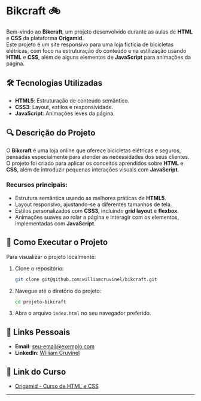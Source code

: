# Bikcraft 🚲

Bem-vindo ao **Bikcraft**, um projeto desenvolvido durante as aulas de **HTML** e **CSS** da plataforma **Origamid**.  
Este projeto é um site responsivo para uma loja fictícia de bicicletas elétricas, com foco na estruturação do conteúdo e na estilização usando **HTML** e **CSS**, além de alguns elementos de **JavaScript** para animações da página.

## 🛠️ Tecnologias Utilizadas

- **HTML5**: Estruturação de conteúdo semântico.
- **CSS3**: Layout, estilos e responsividade.
- **JavaScript**: Animações leves da página.

## 🔍 Descrição do Projeto

O **Bikcraft** é uma loja online que oferece bicicletas elétricas e seguros, pensadas especialmente para atender as necessidades dos seus clientes.  
O projeto foi criado para aplicar os conceitos aprendidos sobre **HTML** e **CSS**, além de introduzir pequenas interações visuais com **JavaScript**.

### Recursos principais:

- Estrutura semântica usando as melhores práticas de **HTML5**.
- Layout responsivo, ajustando-se a diferentes tamanhos de tela.
- Estilos personalizados com **CSS3**, incluindo **grid layout** e **flexbox**.
- Animações suaves ao rolar a página e interagir com os elementos, implementadas com **JavaScript**.

## 🚀 Como Executar o Projeto

Para visualizar o projeto localmente:

1. Clone o repositório:

   ```bash
   git clone git@github.com:williamcruvinel/bikcraft.git
   ```

2. Navegue até o diretório do projeto:

   ```bash
   cd projeto-bikcraft
   ```

3. Abra o arquivo `index.html` no seu navegador preferido.

## 🔗 Links Pessoais

- **Email**: seu-email@exemplo.com
- **LinkedIn**: [William Cruvinel](https://www.linkedin.com/in/william-cruvinel-398ab981/)

## 🔗 Link do Curso

- [Origamid - Curso de HTML e CSS](https://www.origamid.com/)

---
